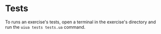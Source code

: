 # Tests

To runs an exercise's tests, open a terminal in the exercise's directory and run the `uiua tests tests.ua` command.
